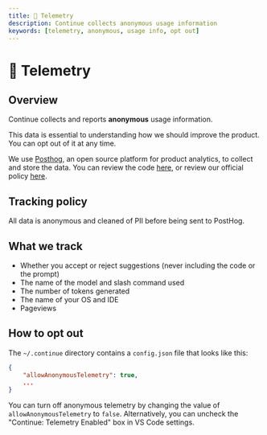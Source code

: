 ```yaml
---
title: 🦔 Telemetry
description: Continue collects anonymous usage information
keywords: [telemetry, anonymous, usage info, opt out]
---
```


# 🦔 Telemetry

## Overview

Continue collects and reports **anonymous** usage information.

This data is essential to understanding how we should improve the product. You can opt out of it at any time.

We use [Posthog](https://posthog.com/), an open source platform for product analytics, to collect and store the data. You can review the code [here](https://github.com/continuedev/continue/blob/main/gui/src/hooks/CustomPostHogProvider.tsx), or review our official policy [here](https://continue.dev/privacy).

## Tracking policy

All data is anonymous and cleaned of PII before being sent to PostHog.

## What we track

- Whether you accept or reject suggestions (never including the code or the prompt)
- The name of the model and slash command used
- The number of tokens generated
- The name of your OS and IDE
- Pageviews

## How to opt out

The `~/.continue` directory contains a `config.json` file that looks like this:

```json title="~/.continue/config.json"
{
    "allowAnonymousTelemetry": true,
    ...
}
```

You can turn off anonymous telemetry by changing the value of `allowAnonymousTelemetry` to `false`. Alternatively, you can uncheck the "Continue: Telemetry Enabled" box in VS Code settings.
